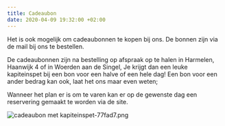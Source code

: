 ```yaml
---
title: Cadeaubon
date: 2020-04-09 19:32:00 +02:00
---
```


Het is ook mogelijk om cadeaubonnen te kopen bij ons. De bonnen zijn via de mail bij ons te bestellen. 

De cadeaubonnen zijn na bestelling op afspraak op te halen in Harmelen, Haanwijk 4  of in Woerden aan de Singel, 
Je krijgt dan een leuke kapiteinspet bij een bon voor een halve of een hele dag! 
Een bon voor een ander bedrag kan ook, laat het ons maar even weten;

Wanneer het plan er is om te varen kan er op de gewenste dag een reservering gemaakt te worden via de site.

![cadeaubon met kapiteinspet-77fad7.png](/uploads/cadeaubon%20met%20kapiteinspet-77fad7.png)